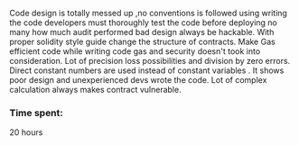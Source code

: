 Code design is totally messed up ,no conventions is followed using writing the code  developers must thoroughly test the code before deploying no many how much audit performed bad design always be hackable.  With proper solidity style guide change the structure of contracts. Make Gas efficient code while writing code gas and security doesn't took into consideration. Lot of precision loss possibilities and division by zero errors. Direct constant numbers are used instead of constant variables . It shows poor design and unexperienced devs wrote the code. Lot of complex calculation always makes contract vulnerable. 


### Time spent:
20 hours